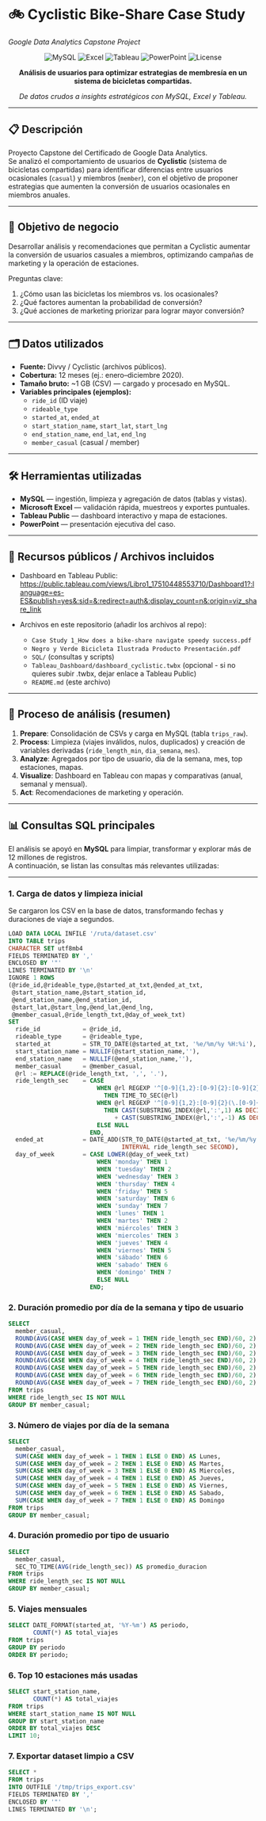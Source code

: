 # 🚲 Cyclistic Bike-Share Case Study  
*Google Data Analytics Capstone Project*  

<div align="center">

![MySQL](https://img.shields.io/badge/MySQL-4479A1?logo=mysql&logoColor=white)
![Excel](https://img.shields.io/badge/Excel-217346?logo=microsoft-excel&logoColor=white)
![Tableau](https://img.shields.io/badge/Tableau-E97627?logo=tableau&logoColor=white)
![PowerPoint](https://img.shields.io/badge/PowerPoint-FF6F00?logo=microsoft-powerpoint&logoColor=white)
![License](https://img.shields.io/badge/license-MIT-blue.svg)

**Análisis de usuarios para optimizar estrategias de membresía en un sistema de bicicletas compartidas.**

*De datos crudos a insights estratégicos con MySQL, Excel y Tableau.*

</div>

---

## 📋 Descripción  

Proyecto Capstone del Certificado de Google Data Analytics.  
Se analizó el comportamiento de usuarios de **Cyclistic** (sistema de bicicletas compartidas) para identificar diferencias entre usuarios ocasionales (`casual`) y miembros (`member`), con el objetivo de proponer estrategias que aumenten la conversión de usuarios ocasionales en miembros anuales.

---

## 🎯 Objetivo de negocio  

Desarrollar análisis y recomendaciones que permitan a Cyclistic aumentar la conversión de usuarios casuales a miembros, optimizando campañas de marketing y la operación de estaciones.

Preguntas clave:  
1. ¿Cómo usan las bicicletas los miembros vs. los ocasionales?  
2. ¿Qué factores aumentan la probabilidad de conversión?  
3. ¿Qué acciones de marketing priorizar para lograr mayor conversión?

---

## 🗂️ Datos utilizados  

- **Fuente:** Divvy / Cyclistic (archivos públicos).  
- **Cobertura:** 12 meses (ej.: enero–diciembre 2020).  
- **Tamaño bruto:** ~1 GB (CSV) — cargado y procesado en MySQL.  
- **Variables principales (ejemplos):**
  - `ride_id` (ID viaje)
  - `rideable_type`
  - `started_at`, `ended_at`
  - `start_station_name`, `start_lat`, `start_lng`
  - `end_station_name`, `end_lat`, `end_lng`
  - `member_casual` (casual / member)

---

## 🛠️ Herramientas utilizadas

- **MySQL** — ingestión, limpieza y agregación de datos (tablas y vistas).  
- **Microsoft Excel** — validación rápida, muestreos y exportes puntuales.  
- **Tableau Public** — dashboard interactivo y mapa de estaciones.  
- **PowerPoint** — presentación ejecutiva del caso.  

---

## 🔗 Recursos públicos / Archivos incluidos

- Dashboard en Tableau Public:  
  https://public.tableau.com/views/Libro1_17510448553710/Dashboard1?:language=es-ES&publish=yes&:sid=&:redirect=auth&:display_count=n&:origin=viz_share_link

- Archivos en este repositorio (añadir los archivos al repo):
  - `Case Study 1_How does a bike-share navigate speedy success.pdf`
  - `Negro y Verde Bicicleta Ilustrada Producto Presentación.pdf`
  - `SQL/` (consultas y scripts)
  - `Tableau_Dashboard/dashboard_cyclistic.twbx` (opcional - si no quieres subir .twbx, dejar enlace a Tableau Public)
  - `README.md` (este archivo)

---

## 🔄 Proceso de análisis (resumen)

1. **Prepare**: Consolidación de CSVs y carga en MySQL (tabla `trips_raw`).  
2. **Process**: Limpieza (viajes inválidos, nulos, duplicados) y creación de variables derivadas (`ride_length_min`, `dia_semana`, `mes`).  
3. **Analyze**: Agregados por tipo de usuario, día de la semana, mes, top estaciones, mapas.  
4. **Visualize**: Dashboard en Tableau con mapas y comparativas (anual, semanal y mensual).  
5. **Act**: Recomendaciones de marketing y operación.

---

## 📊 Consultas SQL principales

El análisis se apoyó en **MySQL** para limpiar, transformar y explorar más de 12 millones de registros.  
A continuación, se listan las consultas más relevantes utilizadas:

---

### 1. Carga de datos y limpieza inicial
Se cargaron los CSV en la base de datos, transformando fechas y duraciones de viaje a segundos.
```sql
LOAD DATA LOCAL INFILE '/ruta/dataset.csv'
INTO TABLE trips
CHARACTER SET utf8mb4
FIELDS TERMINATED BY ',' 
ENCLOSED BY '"'
LINES TERMINATED BY '\n'
IGNORE 1 ROWS
(@ride_id,@rideable_type,@started_at_txt,@ended_at_txt,
 @start_station_name,@start_station_id,
 @end_station_name,@end_station_id,
 @start_lat,@start_lng,@end_lat,@end_lng,
 @member_casual,@ride_length_txt,@day_of_week_txt)
SET
  ride_id            = @ride_id,
  rideable_type      = @rideable_type,
  started_at         = STR_TO_DATE(@started_at_txt, '%e/%m/%y %H:%i'),
  start_station_name = NULLIF(@start_station_name,''),
  end_station_name   = NULLIF(@end_station_name,''),
  member_casual      = @member_casual,
  @rl := REPLACE(@ride_length_txt, ',', '.'),
  ride_length_sec    = CASE
                         WHEN @rl REGEXP '^[0-9]{1,2}:[0-9]{2}:[0-9]{2}(\.[0-9]+)?$'
                           THEN TIME_TO_SEC(@rl)
                         WHEN @rl REGEXP '^[0-9]{1,2}:[0-9]{2}(\.[0-9]+)?$'
                           THEN CAST(SUBSTRING_INDEX(@rl,':',1) AS DECIMAL(10,3))*60
                              + CAST(SUBSTRING_INDEX(@rl,':',-1) AS DECIMAL(10,3))
                         ELSE NULL
                       END,
  ended_at           = DATE_ADD(STR_TO_DATE(@started_at_txt, '%e/%m/%y %H:%i'),
                                INTERVAL ride_length_sec SECOND),
  day_of_week        = CASE LOWER(@day_of_week_txt)
                         WHEN 'monday' THEN 1
                         WHEN 'tuesday' THEN 2
                         WHEN 'wednesday' THEN 3
                         WHEN 'thursday' THEN 4
                         WHEN 'friday' THEN 5
                         WHEN 'saturday' THEN 6
                         WHEN 'sunday' THEN 7
                         WHEN 'lunes' THEN 1
                         WHEN 'martes' THEN 2
                         WHEN 'miércoles' THEN 3
                         WHEN 'miercoles' THEN 3
                         WHEN 'jueves' THEN 4
                         WHEN 'viernes' THEN 5
                         WHEN 'sábado' THEN 6
                         WHEN 'sabado' THEN 6
                         WHEN 'domingo' THEN 7
                         ELSE NULL
                       END;
```
### 2. Duración promedio por día de la semana y tipo de usuario
```sql
SELECT
  member_casual,
  ROUND(AVG(CASE WHEN day_of_week = 1 THEN ride_length_sec END)/60, 2) AS Lunes,
  ROUND(AVG(CASE WHEN day_of_week = 2 THEN ride_length_sec END)/60, 2) AS Martes,
  ROUND(AVG(CASE WHEN day_of_week = 3 THEN ride_length_sec END)/60, 2) AS Miercoles,
  ROUND(AVG(CASE WHEN day_of_week = 4 THEN ride_length_sec END)/60, 2) AS Jueves,
  ROUND(AVG(CASE WHEN day_of_week = 5 THEN ride_length_sec END)/60, 2) AS Viernes,
  ROUND(AVG(CASE WHEN day_of_week = 6 THEN ride_length_sec END)/60, 2) AS Sabado,
  ROUND(AVG(CASE WHEN day_of_week = 7 THEN ride_length_sec END)/60, 2) AS Domingo
FROM trips
WHERE ride_length_sec IS NOT NULL
GROUP BY member_casual;
```
### 3. Número de viajes por día de la semana
```sql
SELECT
  member_casual,
  SUM(CASE WHEN day_of_week = 1 THEN 1 ELSE 0 END) AS Lunes,
  SUM(CASE WHEN day_of_week = 2 THEN 1 ELSE 0 END) AS Martes,
  SUM(CASE WHEN day_of_week = 3 THEN 1 ELSE 0 END) AS Miercoles,
  SUM(CASE WHEN day_of_week = 4 THEN 1 ELSE 0 END) AS Jueves,
  SUM(CASE WHEN day_of_week = 5 THEN 1 ELSE 0 END) AS Viernes,
  SUM(CASE WHEN day_of_week = 6 THEN 1 ELSE 0 END) AS Sabado,
  SUM(CASE WHEN day_of_week = 7 THEN 1 ELSE 0 END) AS Domingo
FROM trips
GROUP BY member_casual;
```
### 4. Duración promedio por tipo de usuario
```sql
SELECT 
  member_casual,
  SEC_TO_TIME(AVG(ride_length_sec)) AS promedio_duracion
FROM trips
WHERE ride_length_sec IS NOT NULL
GROUP BY member_casual;
```
### 5. Viajes mensuales
```sql
SELECT DATE_FORMAT(started_at, '%Y-%m') AS periodo,
       COUNT(*) AS total_viajes
FROM trips
GROUP BY periodo
ORDER BY periodo;
```
### 6. Top 10 estaciones más usadas
```sql
SELECT start_station_name,
       COUNT(*) AS total_viajes
FROM trips
WHERE start_station_name IS NOT NULL
GROUP BY start_station_name
ORDER BY total_viajes DESC
LIMIT 10;
```
### 7. Exportar dataset limpio a CSV
```sql
SELECT *
FROM trips
INTO OUTFILE '/tmp/trips_export.csv'
FIELDS TERMINATED BY ','
ENCLOSED BY '"'
LINES TERMINATED BY '\n';
```
